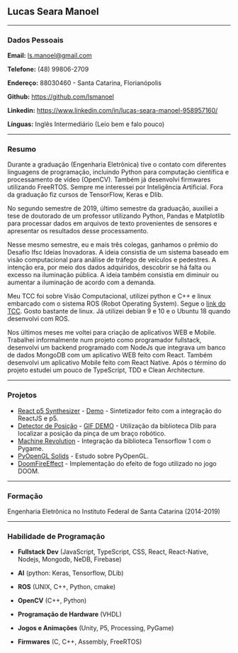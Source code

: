 ## Lucas Seara Manoel

---

### Dados Pessoais

**Email:** ls.manoel@gmail.com

**Telefone:** (48) 99806-2709

**Endereço:** 88030460 - Santa Catarina, Florianópolis

**Github:** <https://github.com/lsmanoel>

**Linkedin:** <https://www.linkedin.com/in/lucas-seara-manoel-958957160/>

**Línguas:** Inglês Intermediário (Leio bem e falo pouco)

---

### Resumo

Durante a graduação (Engenharia Eletrônica) tive o contato com diferentes linguagens de programação, incluindo Python para computação científica e processamento de vídeo (OpenCV). Também já desenvolvi firmwares utilizando FreeRTOS. Sempre me interessei por Inteligência Artificial. Fora da graduação fiz cursos de TensorFlow, Keras e Dlib.

No segundo semestre de 2019, último semestre da graduação, auxiliei a tese de doutorado de um professor utilizando Python, Pandas e Matplotlib para processar dados em arquivos de texto provenientes de sensores e apresentar os resultados desse processamento.

Nesse mesmo semestre, eu e mais três colegas, ganhamos o prêmio do Desafio Ifsc Ideias Inovadoras. A ideia consistia de um sistema baseado em visão computacional para análise de tráfego de veículos e pedestres. A intenção era, por meio dos dados adquiridos, descobrir se há falta ou excesso na iluminação pública. A ideia também consistia em diminuir ou aumentar a iluminação de acordo com a demanda.

Meu TCC foi sobre Visão Computacional, utilizei python e C++ e linux embarcado com o sistema ROS (Robot Operating System). Segue o [link do TCC](https://drive.google.com/file/d/1Ei1-eol5fQ9zp7CFsud-u0lzOeMOkwBS/view?usp=sharing). Gosto bastante de linux. Já utilizei debian 9 e 10 e o Ubuntu 18 quando desenvolvi com ROS.

Nos últimos meses me voltei para criação de aplicativos WEB e Mobile. Trabalhei informalmente num projeto como programador fullstack, desenvolvi um backend programado com NodeJs que integrava um banco de dados MongoDB com um aplicativo WEB feito com React. Também desenvolvi um aplicativo Mobile feito com React Native. Após o término do projeto estudei um pouco de TypeScript, TDD e Clean Architecture.

---

### Projetos 

* [React p5 Synthesizer](https://github.com/lsmanoel/react_p5_synthesizer) - [Demo](https://react-p5-synthesizer.herokuapp.com/) - Sintetizador feito com a integração do ReactJS e p5.
* [Detector de Posição](https://github.com/lsmanoel/RobotSense_Dlib) - [GIF DEMO](https://github.com/lsmanoel/RobotSense_Dlib/blob/master/img/Peek%2026-08-2019%2018-50.gif) - Utilização da biblioteca Dlib para localizar a posição da pinça de um braço robótico.
* [Machine Revolution](https://github.com/lsmanoel/MachineRevolution) - Integração da biblioteca Tensorflow 1 com o Pygame.
* [PyOpenGL Solids](https://github.com/lsmanoel/PyOpenGL/tree/master/solids) - Estudo sobre PyOpenGL.
* [DoomFireEffect](https://github.com/lsmanoel/DoomFireEffect_ProcessingVersion) - Implementação do efeito de fogo utilizado no jogo DOOM.

---

### Formação

Engenharia Eletrônica no Instituto Federal de Santa Catarina (2014-2019)

---

### Habilidade de Programação

* **Fullstack Dev** (JavaScript, TypeScript, CSS, React, React-Native, Nodejs, Mongodb, NeDB, Firebase)

* **AI** (python: Keras, Tensorflow, DLib)

* **ROS** (UNIX, C++, Python, cmake)

* **OpenCV** (C++, Python)

* **Programação de Hardware** (VHDL)

* **Jogos e Animações** (Unity, P5, Processing, PyGame)

* **Firmwares** (C, C++, Assembly, FreeRTOS)
